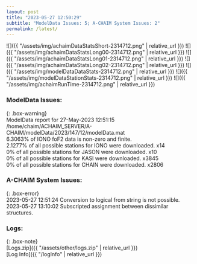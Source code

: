 ```yaml
---
layout: post
title: "2023-05-27 12:50:29"
subtitle: "ModelData Issues: 5; A-CHAIM System Issues: 2"
permalink: /latest/
---
```


![]({{ "/assets/img/achaimDataStatsShort-2314712.png" | relative_url }})
![]({{ "/assets/img/achaimDataStatsLong00-2314712.png" | relative_url }})
![]({{ "/assets/img/achaimDataStatsLong01-2314712.png" | relative_url }})
![]({{ "/assets/img/achaimDataStatsLong02-2314712.png" | relative_url }})
![]({{ "/assets/img/modelDataDataStats-2314712.png" | relative_url }})
![]({{ "/assets/img/modelDataStationStats-2314712.png" | relative_url }})
![]({{ "/assets/img/achaimRunTime-2314712.png" | relative_url }})


### ModelData Issues:  
  
{: .box-warning}  
 ModelData report for 27-May-2023 12:51:15   
 /home/chaim/ACHAIM_SERVER/A-CHAIM/modelData/2023/147/12/modelData.mat   
 6.3063% of IONO foF2 data is non-zero and finite.   
 2.1277% of all possible stations for IONO were downloaded. x14   
 0% of all possible stations for JASON were downloaded. x10   
 0% of all possible stations for KASI were downloaded. x3845   
 0% of all possible stations for CHAIN were downloaded. x2806   
  
### A-CHAIM System Issues:  
  
{: .box-error}  
2023-05-27 12:51:24 Conversion to logical from string is not possible.  
2023-05-27 13:10:02 Subscripted assignment between dissimilar structures.  

### Logs:  
  
{: .box-note}  
[Logs.zip]({{ "/assets/other/logs.zip" | relative_url }})  
[Log Info]({{ "/logInfo" | relative_url }})  
